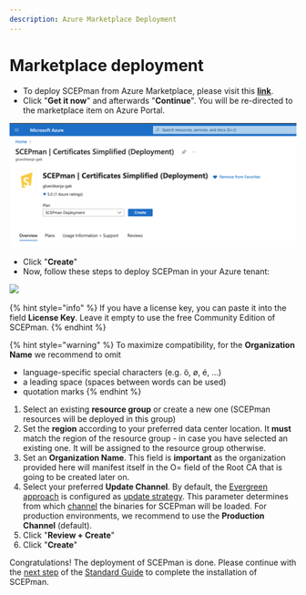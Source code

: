 ```yaml
---
description: Azure Marketplace Deployment
---
```


# Marketplace deployment

* To deploy SCEPman from Azure Marketplace, please visit this [**link**](https://azuremarketplace.microsoft.com/en-us/marketplace/apps/glueckkanja-gabag.scepman?tab=Overview).
* Click "**Get it now**" and afterwards "**Continue**". You will be re-directed to the marketplace item on Azure Portal.

![](<../../.gitbook/assets/image (16).png>)

* Click "**Create**"
* Now, follow these steps to deploy SCEPman in your Azure tenant:

![](../../.gitbook/assets/Screenshot_2022-11-25_at_09_30_00.png)

{% hint style="info" %}
If you have a license key, you can paste it into the field **License Key**. Leave it empty to use the free Community Edition of SCEPman.
{% endhint %}

{% hint style="warning" %}
To maximize compatibility, for the **Organization Name** we recommend to omit

* language-specific special characters (e.g. ö, ø, é, ...)
* a leading space (spaces between words can be used)
* quotation marks
{% endhint %}

1. Select an existing **resource group** or create a new one (SCEPman resources will be deployed in this group)
2. Set the **region** according to your preferred data center location. It **must** match the region of the resource group - in case you have selected an existing one. It will be assigned to the resource group otherwise.
3. Set an **Organization Name**. This field is **important** as the organization provided here will manifest itself in the O= field of the Root CA that is going to be created later on.
4. Select your preferred **Update Channel**. By default, the [Evergreen approach](../../update-strategy.md#evergreen-approach) is configured as [update strategy](../../update-strategy.md). This parameter determines from which [channel](../application-artifacts.md) the binaries for SCEPman will be loaded. For production environments, we recommend to use the **Production Channel** (default).
5. Click "**Review + Create**"
6. Click "**Create**"

Congratulations! The deployment of SCEPman is done. Please continue with the [next step](../../scepman-deployment/community-guide.md#step-2-perform-post-deployment-steps-permission-assignments) of the [Standard Guide](../../scepman-deployment/community-guide.md) to complete the installation of SCEPman.
